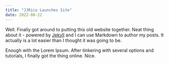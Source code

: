 ```yaml
---
title: "JJRico Launches Site"
date: 2022-08-22
---
```


Well. Finally got around to putting this old website together. 
Neat thing about it - powered by [Jekyll](http://jekyllrb.com) and I can use Markdown to author my posts. 
It actually is a lot easier than I thought it was going to be.

Enough with the Lorem Ipsum. After tinkering with several options and tutorials, I finally got the thing online. Nice.
